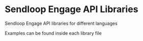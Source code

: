 Sendloop Engage API Libraries
================

Sendloop Engage API libraries for different languages

Examples can be found inside each library file